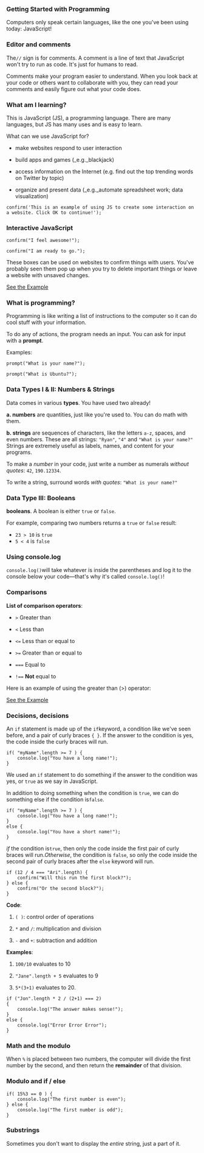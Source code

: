 ### Getting Started with Programming

Computers only speak certain languages, like the one you've been using today: JavaScript!

### Editor and comments

The`//` sign is for comments. A comment is a line of text that JavaScript won't try to run as code. It's just for humans to read.

Comments make your program easier to understand. When you look back at your code or others want to collaborate with you, they can read your comments and easily figure out what your code does.

### What am I learning?

This is JavaScript \(JS\), a programming language. There are many languages, but JS has many uses and is easy to learn.

What can we use JavaScript for?

* make websites respond to user interaction

* build apps and games \(\_e.g.\_blackjack\)

* access information on the Internet \(e.g. find out the top trending words on Twitter by topic\)

* organize and present data \(\_e.g.\_automate spreadsheet work; data visualization\)


`confirm('This is an example of using JS to create some interaction on a website. Click OK to continue!');`

### Interactive JavaScript

`confirm("I feel awesome!");`

`confirm("I am ready to go.");`

These boxes can be used on websites to confirm things with users. You've probably seen them pop up when you try to delete important things or leave a website with unsaved changes.

[See the Example](https://denishromenko.gitbooks.io/codeacademy_doc/content/js/get_started/ex1.html)

### **What is programming?**

Programming is like writing a list of instructions to the computer so it can do cool stuff with your information.

To do any of actions, the program needs an input. You can ask for input with a **prompt**.

Examples:

```
prompt("What is your name?");
```

```
prompt("What is Ubuntu?");
```

### **Data Types I & II: Numbers & Strings**

Data comes in various **types**. You have used two already!

**a. numbers** are quantities, just like you're used to. You can do math with them.

**b. strings** are sequences of characters, like the letters `a-z`, spaces, and even numbers. These are all strings: `"Ryan"`, `"4"` and `"What is your name?"` Strings are extremely useful as labels, names, and content for your programs.

To make a _number_ in your code, just write a number as numerals _without quotes_: `42`, `190.12334`.

To write a string, surround words _with quotes_: `"What is your name?"`

### **Data Type III: Booleans**

**booleans**. A boolean is either `true` or `false`.

For example, comparing two numbers returns a `true` or `false` result:

* `23 > 10` is `true`
* `5 < 4` is `false`

### **Using console.log**

`console.log()`will take whatever is inside the parentheses and log it to the console below your code—that's why it's called `console.log()`!

### **Comparisons**

**List of comparison operators**:

* `>` Greater than

* `<` Less than

* `<=` Less than or equal to

* `>=` Greater than or equal to

* `===` Equal to

* `!==` **Not** equal to


Here is an example of using the greater than \(&gt;\) operator:

[See the Example](https://denishromenko.gitbooks.io/codeacademy_doc/content/js/get_started/ex2.html)

### **Decisions, decisions**

An `if` statement is made up of the `if`keyword, a condition like we've seen before, and a pair of curly braces `{ }`. If the answer to the condition is yes, the code inside the curly braces will run.

```
if( "myName".length >= 7 ) {
    console.log("You have a long name!");
}
```

We used an `if` statement to do something if the answer to the condition was yes, or `true` as we say in JavaScript.

In addition to doing something when the condition is `true`, we can do something else if the condition is`false`.

```
if( "myName".length >= 7 ) {
    console.log("You have a long name!");
}
else {
    console.log("You have a short name!");  
}
```

_if_ the condition is`true`, then only the code inside the first pair of curly braces will run._Otherwise_, the condition is `false`, so only the code inside the second pair of curly braces after the `else` keyword will run.

```
if (12 / 4 === "Ari".length) {
    confirm("Will this run the first block?");
} else {
    confirm("Or the second block?");
}
```

**Code**:

1. `( )`: control order of operations

2. `*` and `/`: multiplication and division

3. `-` and `+`: subtraction and addition


**Examples**:

1. `100/10` evaluates to 10

2. `"Jane".length + 5` evaluates to 9

3. `5*(3+1)` evaluates to 20.


```
if ("Jon".length * 2 / (2+1) === 2)
{
    console.log("The answer makes sense!");
} 
else {
    console.log("Error Error Error");
}
```

### **Math and the modulo**

When `%` is placed between two numbers, the computer will divide the first number by the second, and then return the **remainder** of that division.

### **Modulo and if \/ else**

```
if( 15%3 == 0 ) {
    console.log("The first number is even");
} else {
    console.log("The first number is odd");
}
```

### **Substrings**

Sometimes you don't want to display the _entire_ string, just a part of it.

